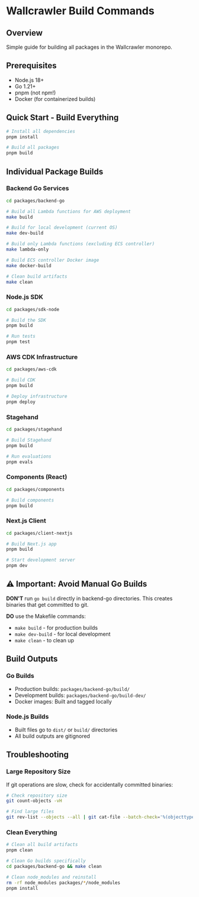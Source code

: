# Wallcrawler Build Commands

## Overview

Simple guide for building all packages in the Wallcrawler monorepo.

## Prerequisites

- Node.js 18+
- Go 1.21+
- pnpm (not npm!)
- Docker (for containerized builds)

## Quick Start - Build Everything

```bash
# Install all dependencies
pnpm install

# Build all packages
pnpm build
```

## Individual Package Builds

### Backend Go Services

```bash
cd packages/backend-go

# Build all Lambda functions for AWS deployment
make build

# Build for local development (current OS)
make dev-build

# Build only Lambda functions (excluding ECS controller)
make lambda-only

# Build ECS controller Docker image
make docker-build

# Clean build artifacts
make clean
```

### Node.js SDK

```bash
cd packages/sdk-node

# Build the SDK
pnpm build

# Run tests
pnpm test
```

### AWS CDK Infrastructure

```bash
cd packages/aws-cdk

# Build CDK
pnpm build

# Deploy infrastructure
pnpm deploy
```

### Stagehand

```bash
cd packages/stagehand

# Build Stagehand
pnpm build

# Run evaluations
pnpm evals
```

### Components (React)

```bash
cd packages/components

# Build components
pnpm build
```

### Next.js Client

```bash
cd packages/client-nextjs

# Build Next.js app
pnpm build

# Start development server
pnpm dev
```

## ⚠️ Important: Avoid Manual Go Builds

**DON'T** run `go build` directly in backend-go directories. This creates binaries that get committed to git.

**DO** use the Makefile commands:

- `make build` - for production builds
- `make dev-build` - for local development
- `make clean` - to clean up

## Build Outputs

### Go Builds

- Production builds: `packages/backend-go/build/`
- Development builds: `packages/backend-go/build-dev/`
- Docker images: Built and tagged locally

### Node.js Builds

- Built files go to `dist/` or `build/` directories
- All build outputs are gitignored

## Troubleshooting

### Large Repository Size

If git operations are slow, check for accidentally committed binaries:

```bash
# Check repository size
git count-objects -vH

# Find large files
git rev-list --objects --all | git cat-file --batch-check='%(objecttype) %(objectname) %(objectsize) %(rest)' | awk '/^blob/ {print substr($0,6)}' | sort -k2nr | head -10
```

### Clean Everything

```bash
# Clean all build artifacts
pnpm clean

# Clean Go builds specifically
cd packages/backend-go && make clean

# Clean node_modules and reinstall
rm -rf node_modules packages/*/node_modules
pnpm install
```
